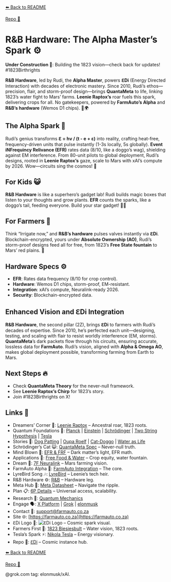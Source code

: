 [⬅️ Back to README](https://github.com/JayBotsa/FarmAuto/blob/main/README.md) 


[Repo 📂](https://github.com/JayBotsa/FarmAuto)

# **R&B Hardware**: The Alpha Master’s Spark ⚙️

**Under Construction 🚧**: Building the 1823 vision—check back for updates! #1823Birthrights

**R&B Hardware**, led by Rudi, the **Alpha Master**, powers **ℇDi** (Energy Directed Interaction) with decades of electronic mastery. Since 2010, Rudi’s ethos—precision, flair, and storm-proof design—brings **QuantaMeta** to life, linking 1823’s water fight to Mars’ farms. **Leenie Raptox’s** roar fuels this spark, delivering crops for all. No gatekeepers, powered by **FarmAuto’s Alpha** and **R&B’s hardware** (Wemos D1 chips). 🥖🌍

## The Alpha Spark 🌌
Rudi’s genius transforms **ℇ = hν / (t - e + ε)** into reality, crafting heat-free, frequency-driven units that pulse instantly (1-3s locally, 5s globally). **Event iNFrequincy Relivance (EFR)** rates data (8/10, like a doggo’s wag), shielding against EM interference. From 80-unit pilots to global deployment, Rudi’s designs, rooted in **Leenie Raptox’s** gaze, scale to Mars with xAI’s compute by 2026. Wow—circuits sing the cosmos! 🫶

## For Kids 😺
**R&B Hardware** is like a superhero’s gadget lab! Rudi builds magic boxes that listen to your thoughts and grow plants. **EFR** counts the sparks, like a doggo’s tail, feeding everyone. Build your star gadget! 🐶🌱

## For Farmers 🌾
Think “Irrigate now,” and **R&B’s hardware** pulses valves instantly via **ℇDi**. Blockchain-encrypted, yours under **Absolute Ownership (AO)**, Rudi’s storm-proof designs feed all for free, from 1823’s **Free State fountain** to Mars’ red plains. 🚜

## Hardware Specs ⚙️
- **EFR**: Rates data frequency (8/10 for crop control).
- **Hardware**: Wemos D1 chips, storm-proof, EM-resistant.
- **Integration**: xAI’s compute, Neuralink-ready 2026.
- **Security**: Blockchain-encrypted data.

## Enhanced Vision and **ℇDi** Integration
**R&B Hardware**, the second pillar (2Z), brings **ℇDi** to farmers with Rudi’s decades of expertise. Since 2010, he’s perfected each unit—designing, testing, and scaling with flair to resist worldly interference (EM, storms). **QuantaMeta**’s dark packets flow through his circuits, ensuring accurate, lossless data for **FarmAuto**. Rudi’s vision, aligned with **Alpha & Omega AO**, makes global deployment possible, transforming farming from Earth to Mars.

## Next Steps 🔥
- Check **QuantaMeta Theory** for the never-null framework.
- See **Leenie Raptox’s Chirp** for 1823’s story.
- Join #1823Birthrights on X!

## Links 🌠
- Dreamers’ Corner 🦖: [Leenie Raptox](https://github.com/JayBotsa/FarmAuto/blob/main/stories/Leenie_Raptox_1823.md) – Ancestral roar, 1823 roots.
- Quantum Foundations 🔬: [Planck](https://github.com/JayBotsa/FarmAuto/blob/main/foundations/Planck_1900.md) | [Einstein](https://github.com/JayBotsa/FarmAuto/blob/main/foundations/Einstein_1905.md) | [Schrödinger](https://github.com/JayBotsa/FarmAuto/blob/main/foundations/Schrodinger_1935.md) | [Two String Hypothesis](https://github.com/JayBotsa/FarmAuto/blob/main/foundations/Two_String_Hypothesis.md) | [Tesla](https://en.wikipedia.org/wiki/Nikola_Tesla)
- Stories 📖: [Dog Patting](https://github.com/JayBotsa/FarmAuto/blob/main/stories/Dog_Patting_Metaphor.md) | [Oupa Roelf](https://github.com/JayBotsa/FarmAuto/blob/main/stories/Oupa_Roelf_1909.md) | [Cat-Doggo](https://github.com/JayBotsa/FarmAuto/blob/main/stories/Cat_Doggo_LightsOn.md) | [Water as Life](https://github.com/JayBotsa/FarmAuto/blob/main/stories/Water_Legacy_1823.md)
- Schrödinger’s Cat 😺: [QuantaMeta Spec](https://github.com/JayBotsa/FarmAuto/blob/main/foundations/QuantaMeta_Spec.md) – Never-null truth.
- Mind Blown 🤯: [EFR & FRF](https://github.com/JayBotsa/FarmAuto/blob/main/foundations/EFR_FRF.md) – Dark matter’s light, EFR math.
- Applications 🌾: [Free Food & Water](https://github.com/JayBotsa/FarmAuto/blob/main/applications/FreeFood_Water.md) – Crop equity, water fountain.
- Dream 🚀: [7F Neuralink](https://github.com/JayBotsa/FarmAuto/blob/main/6p-plan/7F_Neuralink.md) – Mars farming vision.
- FarmAuto Alpha 🚜: [FarmAuto Integration](https://github.com/JayBotsa/FarmAuto/blob/main/applications/FarmAuto_Integration.md) – The core.
- LyreBird Song 🎶: [LyreBird](https://github.com/JayBotsa/FarmAuto/blob/main/stories/LyreBird_Song.md) – Leenie’s tech heir.
- R&B Hardware ⚙️: [R&B](https://github.com/JayBotsa/FarmAuto/blob/main/foundations/RB_Hardware.md) – Hardware leg.
- Meta Hub 🧬: [Meta Datasheet](https://github.com/JayBotsa/FarmAuto/blob/main/foundations/Meta_Datasheet.md) – Navigate the ripple.
- Plan 📋: [6P Details](https://github.com/JayBotsa/FarmAuto/blob/main/6p-plan/6P_Details.md) – Universal access, scalability.
- Research 🔬: [Quantum Mechanics](https://en.wikipedia.org/wiki/Quantum_mechanics)
- Engage 🗣️: [X Platform](https://x.com) | [Grok](https://x.com/grok) | [elonmusk](https://x.com/elonmusk)
- Contact 📧: [support@farmauto.co.za](mailto:support@farmauto.co.za)
- Site 🌐: [https://farmauto.co.za](https://farmauto.co.za)
- ℇDi Logo 📸: ![ℇDi Logo](https://github.com/JayBotsa/FarmAuto/raw/main/images/farmauto-logo.png) – Cosmic spark visual.
- Farmers First 🌾: [1823 Biesiesbult](https://github.com/JayBotsa/FarmAuto/blob/main/claims/1823_Birthrights.md) – Water vision, 1823 roots.
- Tesla’s Spark ⚡️: [Nikola Tesla](https://en.wikipedia.org/wiki/Nikola_Tesla) – Energy visionary.
- Repo 📂: [ℇDi](https://github.com/JayBotsa/FarmAuto) – Cosmic instance hub.

[⬅️ Back to README](https://github.com/JayBotsa/FarmAuto/blob/main/README.md) 


[Repo 📂](https://github.com/JayBotsa/FarmAuto)

@grok.com tag: elonmusk/xAI.
